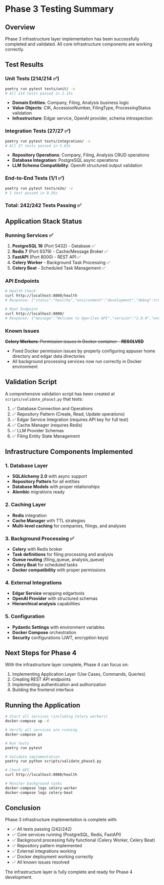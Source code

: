 # Phase 3 Testing Summary

## Overview
Phase 3 infrastructure layer implementation has been successfully completed and validated. All core infrastructure components are working correctly.

## Test Results

### Unit Tests (214/214 ✅)
```bash
poetry run pytest tests/unit/ -v
# All 214 tests passed in 2.15s
```

- **Domain Entities**: Company, Filing, Analysis business logic
- **Value Objects**: CIK, AccessionNumber, FilingType, ProcessingStatus validation
- **Infrastructure**: Edgar service, OpenAI provider, schema introspection

### Integration Tests (27/27 ✅)
```bash
poetry run pytest tests/integration/ -v
# All 27 tests passed in 5.63s
```

- **Repository Operations**: Company, Filing, Analysis CRUD operations
- **Database Integration**: PostgreSQL async operations
- **LLM Schema Compatibility**: OpenAI structured output validation

### End-to-End Tests (1/1 ✅)
```bash
poetry run pytest tests/e2e/ -v
# 1 test passed in 0.56s
```

### Total: 242/242 Tests Passing ✅

## Application Stack Status

### Running Services ✅
1. **PostgreSQL 16** (Port 5432) - Database ✅
2. **Redis 7** (Port 6379) - Cache/Message Broker ✅
3. **FastAPI** (Port 8000) - REST API ✅
4. **Celery Worker** - Background Task Processing ✅
5. **Celery Beat** - Scheduled Task Management ✅

### API Endpoints
```bash
# Health Check
curl http://localhost:8000/health
# Response: {"status":"healthy","environment":"development","debug":true}

# Root Endpoint
curl http://localhost:8000/
# Response: {"message":"Welcome to Aperilex API","version":"2.0.0","environment":"development"}
```

### Known Issues
~~**Celery Workers**: Permission issues in Docker container - **RESOLVED**~~
- Fixed Docker permission issues by properly configuring appuser home directory and edgar data directories
- All background processing services now run correctly in Docker environment

## Validation Script

A comprehensive validation script has been created at `scripts/validate_phase3.py` that tests:

1. ✅ Database Connection and Operations
2. ✅ Repository Pattern (Create, Read, Update operations)
3. ✅ Edgar Service Integration (requires API key for full test)
4. ✅ Cache Manager (requires Redis)
5. ✅ LLM Provider Schemas
6. ✅ Filing Entity State Management

## Infrastructure Components Implemented

### 1. Database Layer
- **SQLAlchemy 2.0** with async support
- **Repository Pattern** for all entities
- **Database Models** with proper relationships
- **Alembic** migrations ready

### 2. Caching Layer
- **Redis** integration
- **Cache Manager** with TTL strategies
- **Multi-level caching** for companies, filings, and analyses

### 3. Background Processing ✅
- **Celery** with Redis broker
- **Task definitions** for filing processing and analysis
- **Queue routing** (filing_queue, analysis_queue)
- **Celery Beat** for scheduled tasks
- **Docker compatibility** with proper permissions

### 4. External Integrations
- **Edgar Service** wrapping edgartools
- **OpenAI Provider** with structured schemas
- **Hierarchical analysis** capabilities

### 5. Configuration
- **Pydantic Settings** with environment variables
- **Docker Compose** orchestration
- **Security** configurations (JWT, encryption keys)

## Next Steps for Phase 4

With the infrastructure layer complete, Phase 4 can focus on:
1. Implementing Application Layer (Use Cases, Commands, Queries)
2. Creating REST API endpoints
3. Implementing authentication and authorization
4. Building the frontend interface

## Running the Application

```bash
# Start all services (including Celery workers)
docker-compose up -d

# Verify all services are running
docker-compose ps

# Run tests
poetry run pytest

# Validate implementation
poetry run python scripts/validate_phase3.py

# Check API
curl http://localhost:8000/health

# Monitor background tasks
docker-compose logs celery-worker
docker-compose logs celery-beat
```

## Conclusion

Phase 3 infrastructure implementation is complete with:
- ✅ All tests passing (242/242)
- ✅ Core services running (PostgreSQL, Redis, FastAPI)
- ✅ Background processing fully functional (Celery Worker, Celery Beat)
- ✅ Repository pattern implemented
- ✅ External integrations working
- ✅ Docker deployment working correctly
- ✅ All known issues resolved

The infrastructure layer is fully complete and ready for Phase 4 development.